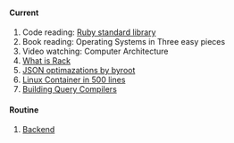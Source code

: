 #### Current

1. Code reading: [Ruby standard library](https://stdgems.org/)
2. Book reading: Operating Systems in Three easy pieces
3. Video watching: Computer Architecture
4. [What is Rack](https://younes.codes/posts/what-is-rack)
5. [JSON optimazations by byroot](https://byroot.github.io/)
6. [Linux Container in 500 lines](https://blog.lizzie.io/linux-containers-in-500-loc.html)
7. [Building Query Compilers](https://pi3.informatik.uni-mannheim.de/~moer/querycompiler.pdf)

#### Routine

1. [Backend](/backend.md)
